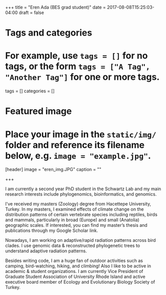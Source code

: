 +++
title = "Eren Ada (BES grad student)"
date = 2017-08-08T15:25:03-04:00
draft = false

# Tags and categories
# For example, use `tags = []` for no tags, or the form `tags = ["A Tag", "Another Tag"]` for one or more tags.
tags = []
categories = []

# Featured image
# Place your image in the `static/img/` folder and reference its filename below, e.g. `image = "example.jpg"`.
[header]
image = "eren_img.JPG"
caption = ""

+++

I am currently a second year PhD student in the Schwartz Lab and my main research interests include phylogenomics, bioinformatics, and genomics.

I've received my masters (Zoology) degree from Hacettepe University, Turkey. In my masters, I examined effects of climate change on the distribution patterns of certain vertebrate species including reptiles, birds and mammals, particularly in broad (Europe) and small (Anatolia) geographic scales. If interested, you can find my master’s thesis and publications through my Google Scholar link.

Nowadays, I am working on adaptive/rapid radiation patterns across bird clades. I use genomic data & reconstructed phylogenetic trees to understand adaptive radiation patterns. 

Besides writing code, I am a huge fan of outdoor activities such as camping, bird-watching, hiking, and climbing! Also I like to be active in academic & student organizations. I am currently Vice President of Graduate Student Association of University Rhode Island and active executive board member of Ecology and Evolutionary Biology Society of Turkey.
